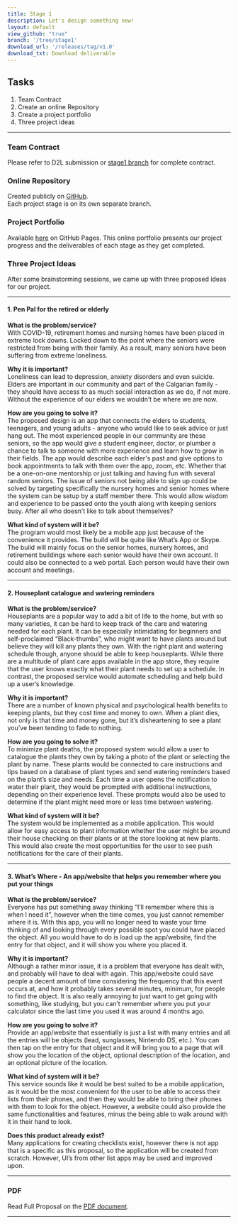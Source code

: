```yaml
---
title: Stage 1
description: Let's design something new!
layout: default
view_github: "true"
branch: '/tree/stage1'
download_url: '/releases/tag/v1.0'
download_txt: Download deliverable
---
```


## Tasks
1. Team Contract
1. Create an online Repository
1. Create a project portfolio
1. Three project ideas

---

### Team Contract
Please refer to D2L submission or [stage1 branch](https://github.com/judgyknowitall/cpsc481_teamproject/blob/master/stage1/TeamContract.pdf) for complete contract.  


### Online Repository
Created publicly on [GitHub](https://github.com/judgyknowitall/cpsc481_teamproject).  
Each project stage is on its own separate branch.  


### Project Portfolio
Available [here](https://judgyknowitall.github.io/cpsc481_teamproject/) on GitHub Pages.
This online portfolio presents our project progress and the deliverables of each stage as they get completed.  


### Three Project Ideas
After some brainstorming sessions, we came up with three proposed ideas for our project.

---

#### 1. Pen Pal for the retired or elderly

**What is the problem/service?**  
With COVID-19, retirement homes and nursing homes have been placed in extreme lock downs. Locked down to the point where the seniors were restricted from being with their family. As a result, many seniors have been suffering from extreme loneliness. 


**Why it is important?**  
Loneliness can lead to depression, anxiety disorders and even suicide. Elders are important in our community and part of the Calgarian family - they should have access to as much social interaction as we do, if not more. Without the experience of our elders we wouldn’t be where we are now.  

 
**How are you going to solve it?**  
The proposed design is an app that connects the elders to students, teenagers, and young adults - anyone who would like to seek advice or just hang out. The most experienced people in our community are these seniors, so the app would give a student engineer, doctor, or plumber a chance to talk to someone with more experience and learn how to grow in their fields. The app would describe each elder's past and give options to book appointments to talk with them over the app, zoom, etc. Whether that be a one-on-one mentorship or just talking and having fun with several random seniors. The issue of seniors not being able to sign up could be solved by targeting specifically the nursery homes and senior homes where the system can be setup by a staff member there. This would allow wisdom and experience to be passed onto the youth along with keeping seniors busy. After all who doesn’t like to talk about themselves?


 
**What kind of system will it be?**  
The program would most likely be a mobile app just because of the convenience it provides. The build will be quite like What’s App or Skype. The build will mainly focus on the senior homes, nursery homes, and retirement buildings where each senior would have their own account. It could also be connected to a web portal. Each person would have their own account and meetings.

---

#### 2. Houseplant catalogue and watering reminders 

**What is the problem/service?**  
Houseplants are a popular way to add a bit of life to the home, but with so many varieties, it can be hard to keep track of the care and watering needed for each plant. It can be especially intimidating for beginners and self-proclaimed “Black-thumbs”, who might want to have plants around but believe they will kill any plants they own. With the right plant and watering schedule though, anyone should be able to keep houseplants. While there are a multitude of plant care apps available in the app store, they require that the user knows exactly what their plant needs to set up a schedule. In contrast, the proposed service would automate scheduling and help build up a user’s knowledge.


**Why it is important?**  
There are a number of known physical and psychological health benefits to keeping plants, but they cost time and money to own. When a plant dies, not only is that time and money gone, but it’s disheartening to see a plant you’ve been tending to fade to nothing.

 
**How are you going to solve it?**  
To minimize plant deaths, the proposed system would allow a user to catalogue the plants they own by taking a photo of the plant or selecting the plant by name. These plants would be connected to care instructions and tips based on a database of plant types and send watering reminders based on the plant’s size and needs. Each time a user opens the notification to water their plant, they would be prompted with additional instructions, depending on their experience level. These prompts would also be used to determine if the plant might need more or less time between watering.

 
**What kind of system will it be?**  
The system would be implemented as a mobile application. This would allow for easy access to plant information whether the user might be around their house checking on their plants or at the store looking at new plants. This would also create the most opportunities for the user to see push notifications for the care of their plants.

---

#### 3. What’s Where - An app/website that helps you remember where you put your things 

**What is the problem/service?**  
Everyone has put something away thinking “I’ll remember where this is when I need it”, however when the time comes, you just cannot remember where it is. With this app, you will no longer need to waste your time thinking of and looking through every possible spot you could have placed the object. All you would have to do is load up the app/website, find the entry for that object, and it will show you where you placed it. 


**Why it is important?**  
Although a rather minor issue, it is a problem that everyone has dealt with, and probably will have to deal with again. This app/website could save people a decent amount of time considering the frequency that this event occurs at, and how it probably takes several minutes, minimum, for people to find the object. It is also really annoying to just want to get going with something, like studying, but you can’t remember where you put your calculator since the last time you used it was around 4 months ago.

 
**How are you going to solve it?**  
Provide an app/website that essentially is just a list with many entries and all the entries will be objects (lead, sunglasses, Nintendo DS, etc.). You can then tap on the entry for that object and it will bring you to a page that will show you the location of the object, optional description of the location, and an optional picture of the location. 

 
**What kind of system will it be?**  
This service sounds like it would be best suited to be a mobile application, as it would be the most convenient for the user to be able to access their lists from their phones, and then they would be able to bring their phones with them to look for the object. However, a website could also provide the same functionalities and features, minus the being able to walk around with it in their hand to look. 


**Does this product already exist?**  
Many applications for creating checklists exist, however there is not app that is a specific as this proposal, so the application will be created from scratch. However, UI’s from other list apps may be used and improved upon.

---

### PDF
Read Full Proposal on the [PDF document](https://github.com/judgyknowitall/cpsc481_teamproject/blob/master/stage1/Proposal.pdf).

---